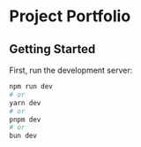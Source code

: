 # Project Portfolio


## Getting Started

First, run the development server:

```bash
npm run dev
# or
yarn dev
# or
pnpm dev
# or
bun dev
```




